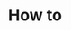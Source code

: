 ---
title: How to
weight: 52
description: In this section, you will find tutorials about Credentials, Formulas, Standard Inputs and Stdin flags. 
---